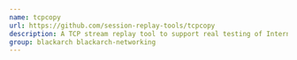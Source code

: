 ```yaml
---
name: tcpcopy
url: https://github.com/session-replay-tools/tcpcopy
description: A TCP stream replay tool to support real testing of Internet server applications.
group: blackarch blackarch-networking
---
```

